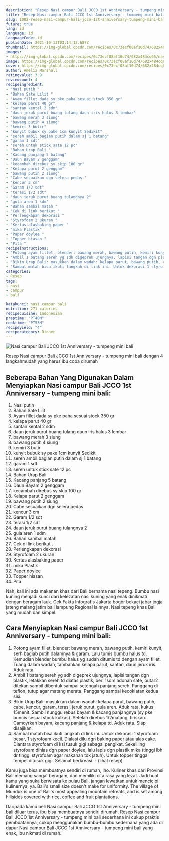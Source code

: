 ```yaml
---
description: "Resep Nasi campur Bali JCCO 1st Anniversary - tumpeng mini bali Anti Gagal"
title: "Resep Nasi campur Bali JCCO 1st Anniversary - tumpeng mini bali Anti Gagal"
slug: 1002-resep-nasi-campur-bali-jcco-1st-anniversary-tumpeng-mini-bali-anti-gagal
future: true
lang: id
language: id
languageCode: id
publishDate: 2021-10-13T03:14:12.687Z 
thumbnail: https://img-global.cpcdn.com/recipes/0c73ecf08af10d74/682x484cq65/nasi-campur-bali-jcco-1st-anniversary-tumpeng-mini-bali-foto-resep-utama.png
images:
- https://img-global.cpcdn.com/recipes/0c73ecf08af10d74/682x484cq65/nasi-campur-bali-jcco-1st-anniversary-tumpeng-mini-bali-foto-resep-utama.png
image: https://img-global.cpcdn.com/recipes/0c73ecf08af10d74/682x484cq65/nasi-campur-bali-jcco-1st-anniversary-tumpeng-mini-bali-foto-resep-utama.png
cover: https://img-global.cpcdn.com/recipes/0c73ecf08af10d74/682x484cq65/nasi-campur-bali-jcco-1st-anniversary-tumpeng-mini-bali-foto-resep-utama.png
author: Amelia Marshall
ratingvalue: 3.9
reviewcount: 4
recipeingredient:
- "Nasi putih "
- "Bahan Sate Lilit "
- "Ayam fillet dada sy pke paha sesuai stock 350 gr"
- "kelapa parut 40 gr"
- "santan kental 2 sdm"
- "daun jeruk purut buang tulang daun iris halus 3 lembar"
- "bawang merah 3 siung"
- "bawang putih 4 siung"
- "kemiri 3 butir"
- "kunyit bubuk sy pake 1cm kunyit Sedikit"
- "sereh ambil bagian putih dalam sj 1 batang"
- "garam 1 sdt"
- "sereh untuk stick sate 12 pc"
- "Bahan Urap Bali "
- "Kacang panjang 5 batang"
- "Daun Bayam 2 genggam"
- "kecambah direbus sy skip 100 gr"
- "Kelapa parut 2 genggam"
- "bawang putih 2 siung"
- "Cabe sesuaikan dgn selera pedas "
- "kencur 3 cm"
- "Garam 1/2 sdt"
- "terasi 1/2 sdt"
- "daun jeruk purut buang tulangnya 2"
- "gula aren 1 sdm"
- "Bahan sambal matah "
- "Cek di link berikut "
- "Perlengkapan dekorasi "
- "Styrofoam 2 ukuran "
- "Kertas alasbaking paper "
- "mika Plastik"
- "Paper doylee "
- "Topper hiasan "
- "Pita "
recipeinstructions:
- "Potong ayam fillet, blender: bawang merah, bawang putih, kemiri kunyit, serh bagiab putih dalamnya &amp; garam. Lalu tumis bumbu halus td. Kemudian blender bumbu halus yg sudah ditumis td dengan ayam fillet. Tuang dalam wadah, tambahkan kelapa parut, santan, daun jeruk iris. Aduk rata."
- "Ambil 1 batang sereh yg sdh digeprek ujungnya, lapisi tangan dgn plastik, letakkan sereh td diatas plastik, beri 1sdm adonan sate, putar2 ditekan sambil dibentuk sampai setengah panjang sereh. Panggang di teflon, tutup agar matang merata. Panggang sampai kecoklatan kedua sisi."
- "Bikin Urap Bali: masukkan dalam wadah: kelapa parut, bawang putih, cabe, kencur, garam, terasi, jeruk purut, gula aren. Aduk rata, kukus 15menit. Sambil nunggu rebus bayam &amp; kacang panjangnya (sy pke buncis sesuai stock kulkas). Setelah direbus 1/2matang, tiriskan. Camoyrkan bayam, kacang panjang &amp; kelapa td. Aduk rata. Siap disajikan."
- "Sambal matah bisa ikuti langkah di link ini. Untuk dekorasi 1 styrofoam besar, 1 styrofoam kecil. Dialasi dilu dgn baking paper atau alas cake. Diantara styrofoam di ksi tusuk gigi sebagai pengikat. Sekeliling styrofoam dihias dgn paper doylee, lalu lapis dgn plastik mika (tinggi lbh dr tinggi styrofoam agar makanan tdk jatuh). Untuk topper tinggal tempel ditusuk gigi. Selamat berkreasi.           (lihat resep)"
categories:
- Resep
tags:
- nasi
- campur
- bali

katakunci: nasi campur bali 
nutrition: 271 calories
recipecuisine: Indonesian
preptime: "PT40M"
cooktime: "PT53M"
recipeyield: "4"
recipecategory: Dinner
---
```



![Nasi campur Bali JCCO 1st Anniversary - tumpeng mini bali](https://img-global.cpcdn.com/recipes/0c73ecf08af10d74/682x484cq65/nasi-campur-bali-jcco-1st-anniversary-tumpeng-mini-bali-foto-resep-utama.png)

Resep Nasi campur Bali JCCO 1st Anniversary - tumpeng mini bali    dengan 4 langkahmudah yang harus ibu coba dirumah

<!--inarticleads1-->

## Beberapa Bahan Yang Digunakan Dalam Menyiapkan Nasi campur Bali JCCO 1st Anniversary - tumpeng mini bali:

1. Nasi putih 
1. Bahan Sate Lilit 
1. Ayam fillet dada sy pke paha sesuai stock 350 gr
1. kelapa parut 40 gr
1. santan kental 2 sdm
1. daun jeruk purut buang tulang daun iris halus 3 lembar
1. bawang merah 3 siung
1. bawang putih 4 siung
1. kemiri 3 butir
1. kunyit bubuk sy pake 1cm kunyit Sedikit
1. sereh ambil bagian putih dalam sj 1 batang
1. garam 1 sdt
1. sereh untuk stick sate 12 pc
1. Bahan Urap Bali 
1. Kacang panjang 5 batang
1. Daun Bayam 2 genggam
1. kecambah direbus sy skip 100 gr
1. Kelapa parut 2 genggam
1. bawang putih 2 siung
1. Cabe sesuaikan dgn selera pedas 
1. kencur 3 cm
1. Garam 1/2 sdt
1. terasi 1/2 sdt
1. daun jeruk purut buang tulangnya 2
1. gula aren 1 sdm
1. Bahan sambal matah 
1. Cek di link berikut   . 
1. Perlengkapan dekorasi 
1. Styrofoam 2 ukuran 
1. Kertas alasbaking paper 
1. mika Plastik
1. Paper doylee 
1. Topper hiasan 
1. Pita 

Nah, kali ini ada makanan khas dari Bali bernama nasi tepeng. Bumbu nasi kuning menjadi kunci dari kelezatan nasi kuning yang enak dinikmati dengan beragam lauk. Cek Fakta Infografis Jakarta bogor bekaci jabar jogja jateng malang jatim bali lampung Regional lainnya. Nasi tepeng khas Bali yang mudah dan simpel. 

<!--inarticleads2-->

## Cara Menyiapkan Nasi campur Bali JCCO 1st Anniversary - tumpeng mini bali:

1. Potong ayam fillet, blender: bawang merah, bawang putih, kemiri kunyit, serh bagiab putih dalamnya &amp; garam. Lalu tumis bumbu halus td. Kemudian blender bumbu halus yg sudah ditumis td dengan ayam fillet. Tuang dalam wadah, tambahkan kelapa parut, santan, daun jeruk iris. Aduk rata.
1. Ambil 1 batang sereh yg sdh digeprek ujungnya, lapisi tangan dgn plastik, letakkan sereh td diatas plastik, beri 1sdm adonan sate, putar2 ditekan sambil dibentuk sampai setengah panjang sereh. Panggang di teflon, tutup agar matang merata. Panggang sampai kecoklatan kedua sisi.
1. Bikin Urap Bali: masukkan dalam wadah: kelapa parut, bawang putih, cabe, kencur, garam, terasi, jeruk purut, gula aren. Aduk rata, kukus 15menit. Sambil nunggu rebus bayam &amp; kacang panjangnya (sy pke buncis sesuai stock kulkas). Setelah direbus 1/2matang, tiriskan. Camoyrkan bayam, kacang panjang &amp; kelapa td. Aduk rata. Siap disajikan.
1. Sambal matah bisa ikuti langkah di link ini. Untuk dekorasi 1 styrofoam besar, 1 styrofoam kecil. Dialasi dilu dgn baking paper atau alas cake. Diantara styrofoam di ksi tusuk gigi sebagai pengikat. Sekeliling styrofoam dihias dgn paper doylee, lalu lapis dgn plastik mika (tinggi lbh dr tinggi styrofoam agar makanan tdk jatuh). Untuk topper tinggal tempel ditusuk gigi. Selamat berkreasi. -           (lihat resep)


Kamu juga bisa membuatnya sendiri di rumah, lho. Kuliner khas dari Provinsi Bali memang sangat beragam, dan memiliki cita rasa yang lezat. Jadi buat kamu yang suka berwisata ke pulau Bali, jangan lewatkan untuk mencicipi kulinernya, ya. Bali&#39;s small size doesn&#39;t make for uniformity. The village of Munduk is one of Bali&#39;s most appealing mountain retreats, and is set among hillsides covered with rice, coffee and fruit plantations. 

Daripada kamu beli  Nasi campur Bali JCCO 1st Anniversary - tumpeng mini bali  diluar terus, ibu  bisa membuatnya sendiri dirumah. Resep  Nasi campur Bali JCCO 1st Anniversary - tumpeng mini bali  sederhana ini cukup praktis pembuatannya, cukup menggunakan bumbu-bumbu sederhana yang ada di dapur  Nasi campur Bali JCCO 1st Anniversary - tumpeng mini bali  yang enak, ibu nikmati di rumah.
